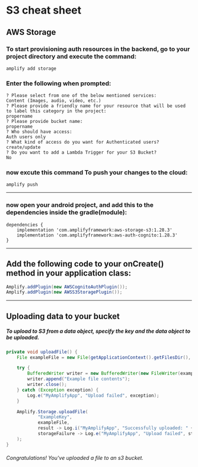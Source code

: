 
# S3 cheat sheet

## AWS Storage

### To start provisioning auth resources in the backend, go to your project directory and execute the command:

```
amplify add storage
```

### Enter the following when prompted:

```
? Please select from one of the below mentioned services: 
Content (Images, audio, video, etc.)
? Please provide a friendly name for your resource that will be used to label this category in the project: 
propername
? Please provide bucket name: 
propername
? Who should have access: 
Auth users only
? What kind of access do you want for Authenticated users? 
create/update
? Do you want to add a Lambda Trigger for your S3 Bucket? 
No
```

### now excute this command To push your changes to the cloud:

```
amplify push
```

___

### now open your android project, and add this to the dependencies inside the gradle(module):

```
dependencies {
    implementation 'com.amplifyframework:aws-storage-s3:1.28.3'
    implementation 'com.amplifyframework:aws-auth-cognito:1.28.3'
}
```

___
## Add the following code to your onCreate() method in your application class:
```java
Amplify.addPlugin(new AWSCognitoAuthPlugin());
Amplify.addPlugin(new AWSS3StoragePlugin());
```
___ 
## Uploading data to your bucket

##### To upload to S3 from a data object, specify the key and the data object to be uploaded.

```java
private void uploadFile() {
    File exampleFile = new File(getApplicationContext().getFilesDir(), "ExampleKey");

    try {
        BufferedWriter writer = new BufferedWriter(new FileWriter(exampleFile));
        writer.append("Example file contents");
        writer.close();
    } catch (Exception exception) {
        Log.e("MyAmplifyApp", "Upload failed", exception);
    }

    Amplify.Storage.uploadFile(
            "ExampleKey",
            exampleFile,
            result -> Log.i("MyAmplifyApp", "Successfully uploaded: " + result.getKey()),
            storageFailure -> Log.e("MyAmplifyApp", "Upload failed", storageFailure)
    );
}
```

###### Congratulations! You've uploaded a file to an s3 bucket.
